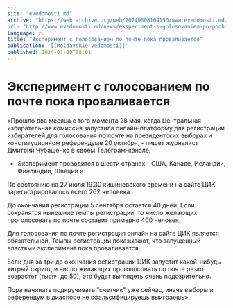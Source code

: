 ```yaml
---
site: "evedomosti.md"
archive: "https://web.archive.org/web/20240808164150/www.evedomosti.md/news/eksperiment-s-golosovaniem-po-pochte-poka-provalivaetsya"
url: "http://www.evedomosti.md/news/eksperiment-s-golosovaniem-po-pochte-poka-provalivaetsya"
language: ru
title: "Эксперимент с голосованием по почте пока проваливается"
publication: '[[Moldavskie Vedomosti]]'
published: 2024-07-29T08:01
---
```


# Эксперимент с голосованием по почте пока проваливается

«Прошло два месяца с того момента 28 мая, когда Центральная избирательная комиссия запустила онлайн-платформу для регистрации избирателей для голосования по почте на президентских выборах и конституционном референдуме 20 октября, - пишет журналист Дмитрий Чубашенко в своем Телеграм-канале.

- Эксперимент проводится в шести странах - США, Канаде, Исландии, Финляндии, Швеции и

По состоянию на 27 июля 19.30 кишиневского времени на сайте ЦИК зарегистрировалось всего 262 человека.

До окончания регистрации 5 сентября остается 40 дней. Если сохранятся нынешние темпы регистрации, то число желающих проголосовать по почте составит примерно 400 человек.

Для голосования по почте регистрация онлайн на сайте ЦИК является обязательной. Темпы регистрации показывают, что запущенный властями эксперимент пока проваливается.

Если дня за три до окончания регистрации ЦИК запустит какой-нибудь хитрый скрипт, и число желающих проголосовать по почте резко возрастет (тысяч до 50), это будет выглядеть очень подозрительно.

Пора начинать подкручивать "счетчик" уже сейчас, иначе выборы и референдум в диаспоре не сфальсифицируешь выиграешь».